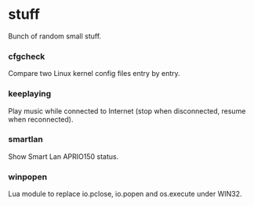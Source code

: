 # stuff
Bunch of random small stuff.

### cfgcheck
Compare two Linux kernel config files entry by entry.
### keeplaying
Play music while connected to Internet (stop when disconnected,
resume when reconnected).
### smartlan
Show Smart Lan APRIO150 status.
### winpopen
Lua module to replace io.pclose, io.popen and os.execute under WIN32.
